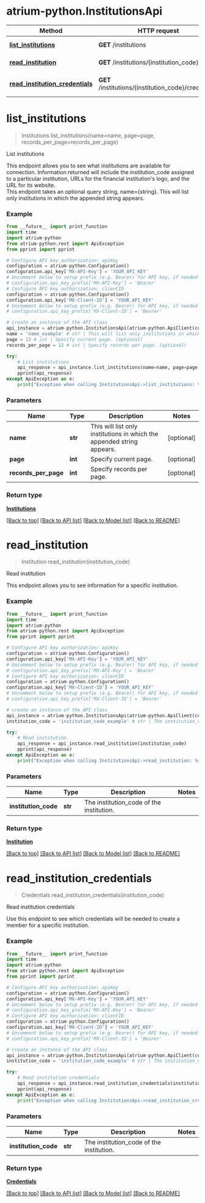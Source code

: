 # atrium-python.InstitutionsApi

Method | HTTP request | Description
------------- | ------------- | -------------
[**list_institutions**](InstitutionsApi.md#list_institutions) | **GET** /institutions | List institutions
[**read_institution**](InstitutionsApi.md#read_institution) | **GET** /institutions/{institution_code} | Read institution
[**read_institution_credentials**](InstitutionsApi.md#read_institution_credentials) | **GET** /institutions/{institution_code}/credentials | Read institution credentials


# **list_institutions**
> Institutions list_institutions(name=name, page=page, records_per_page=records_per_page)

List institutions

This endpoint allows you to see what institutions are available for connection. Information returned will include the institution_code assigned to a particular institution, URLs for the financial institution's logo, and the URL for its website.<br> This endpoint takes an optional query string, name={string}. This will list only institutions in which the appended string appears. 

### Example
```python
from __future__ import print_function
import time
import atrium-python
from atrium-python.rest import ApiException
from pprint import pprint

# Configure API key authorization: apiKey
configuration = atrium-python.Configuration()
configuration.api_key['MX-API-Key'] = 'YOUR_API_KEY'
# Uncomment below to setup prefix (e.g. Bearer) for API key, if needed
# configuration.api_key_prefix['MX-API-Key'] = 'Bearer'
# Configure API key authorization: clientID
configuration = atrium-python.Configuration()
configuration.api_key['MX-Client-ID'] = 'YOUR_API_KEY'
# Uncomment below to setup prefix (e.g. Bearer) for API key, if needed
# configuration.api_key_prefix['MX-Client-ID'] = 'Bearer'

# create an instance of the API class
api_instance = atrium-python.InstitutionsApi(atrium-python.ApiClient(configuration))
name = 'name_example' # str | This will list only institutions in which the appended string appears. (optional)
page = 12 # int | Specify current page. (optional)
records_per_page = 12 # int | Specify records per page. (optional)

try:
    # List institutions
    api_response = api_instance.list_institutions(name=name, page=page, records_per_page=records_per_page)
    pprint(api_response)
except ApiException as e:
    print("Exception when calling InstitutionsApi->list_institutions: %s\n" % e)
```

### Parameters

Name | Type | Description  | Notes
------------- | ------------- | ------------- | -------------
 **name** | **str**| This will list only institutions in which the appended string appears. | [optional] 
 **page** | **int**| Specify current page. | [optional] 
 **records_per_page** | **int**| Specify records per page. | [optional] 

### Return type

[**Institutions**](Institutions.md)

[[Back to top]](#) [[Back to API list]](../README.md#documentation-for-api-endpoints) [[Back to Model list]](../README.md#documentation-for-models) [[Back to README]](../README.md)

# **read_institution**
> Institution read_institution(institution_code)

Read institution

This endpoint allows you to see information for a specific institution.

### Example
```python
from __future__ import print_function
import time
import atrium-python
from atrium-python.rest import ApiException
from pprint import pprint

# Configure API key authorization: apiKey
configuration = atrium-python.Configuration()
configuration.api_key['MX-API-Key'] = 'YOUR_API_KEY'
# Uncomment below to setup prefix (e.g. Bearer) for API key, if needed
# configuration.api_key_prefix['MX-API-Key'] = 'Bearer'
# Configure API key authorization: clientID
configuration = atrium-python.Configuration()
configuration.api_key['MX-Client-ID'] = 'YOUR_API_KEY'
# Uncomment below to setup prefix (e.g. Bearer) for API key, if needed
# configuration.api_key_prefix['MX-Client-ID'] = 'Bearer'

# create an instance of the API class
api_instance = atrium-python.InstitutionsApi(atrium-python.ApiClient(configuration))
institution_code = 'institution_code_example' # str | The institution_code of the institution.

try:
    # Read institution
    api_response = api_instance.read_institution(institution_code)
    pprint(api_response)
except ApiException as e:
    print("Exception when calling InstitutionsApi->read_institution: %s\n" % e)
```

### Parameters

Name | Type | Description  | Notes
------------- | ------------- | ------------- | -------------
 **institution_code** | **str**| The institution_code of the institution. | 

### Return type

[**Institution**](Institution.md)

[[Back to top]](#) [[Back to API list]](../README.md#documentation-for-api-endpoints) [[Back to Model list]](../README.md#documentation-for-models) [[Back to README]](../README.md)

# **read_institution_credentials**
> Credentials read_institution_credentials(institution_code)

Read institution credentials

Use this endpoint to see which credentials will be needed to create a member for a specific institution.

### Example
```python
from __future__ import print_function
import time
import atrium-python
from atrium-python.rest import ApiException
from pprint import pprint

# Configure API key authorization: apiKey
configuration = atrium-python.Configuration()
configuration.api_key['MX-API-Key'] = 'YOUR_API_KEY'
# Uncomment below to setup prefix (e.g. Bearer) for API key, if needed
# configuration.api_key_prefix['MX-API-Key'] = 'Bearer'
# Configure API key authorization: clientID
configuration = atrium-python.Configuration()
configuration.api_key['MX-Client-ID'] = 'YOUR_API_KEY'
# Uncomment below to setup prefix (e.g. Bearer) for API key, if needed
# configuration.api_key_prefix['MX-Client-ID'] = 'Bearer'

# create an instance of the API class
api_instance = atrium-python.InstitutionsApi(atrium-python.ApiClient(configuration))
institution_code = 'institution_code_example' # str | The institution_code of the institution.

try:
    # Read institution credentials
    api_response = api_instance.read_institution_credentials(institution_code)
    pprint(api_response)
except ApiException as e:
    print("Exception when calling InstitutionsApi->read_institution_credentials: %s\n" % e)
```

### Parameters

Name | Type | Description  | Notes
------------- | ------------- | ------------- | -------------
 **institution_code** | **str**| The institution_code of the institution. | 

### Return type

[**Credentials**](Credentials.md)

[[Back to top]](#) [[Back to API list]](../README.md#documentation-for-api-endpoints) [[Back to Model list]](../README.md#documentation-for-models) [[Back to README]](../README.md)

